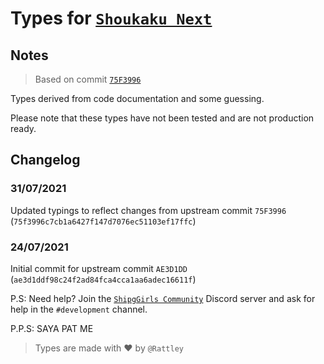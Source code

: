 # Types for [`Shoukaku Next`](https://github.com/Deivu/Shoukaku/tree/next)

## Notes

> Based on commit [`75F3996`](https://github.com/Deivu/Shoukaku/tree/75f3996c7cb1a6427f147d7076ec51103ef17ffc)

Types derived from code documentation and some guessing.

Please note that these types have not been tested and are not production ready.

## Changelog

### 31/07/2021
Updated typings to reflect changes from upstream commit `75F3996` (`75f3996c7cb1a6427f147d7076ec51103ef17ffc`)

### 24/07/2021
Initial commit for upstream commit `AE3D1DD` (`ae3d1ddf98c24f2ad84fca4cca1aa6adec16611f`)

P.S: Need help? Join the [`ShipgGirls Community`](https://discord.gg/FVqbtGu) Discord server and ask for help in the `#development` channel.

P.P.S: SAYA PAT ME

> Types are made with ❤ by `@Rattley`
